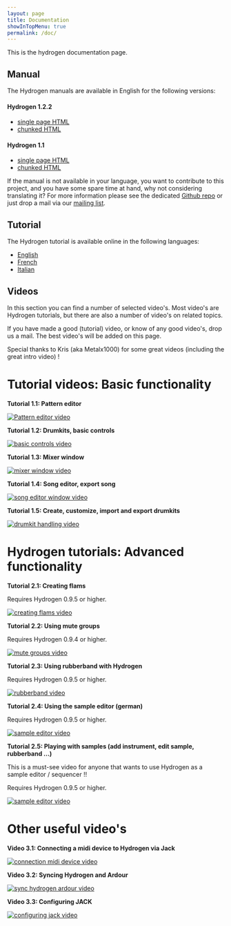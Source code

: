 ```yaml
---
layout: page
title: Documentation
showInTopMenu: true
permalink: /doc/
---
```


This is the hydrogen documentation page.

## Manual

The Hydrogen manuals are available in English for the following versions:

#### Hydrogen 1.2.2
+  [single page HTML](../documentation/manual/manual_en.html)
+  [chunked HTML](../documentation/manual/manual_en_chunked/index.html)

#### Hydrogen 1.1
+  [single page HTML](../documentation/manual_1.1/manual_en.html)
+  [chunked HTML](../documentation/manual_1.1/manual_en_chunked/index.html)

If the manual is not available in your language, you want to
contribute to this project, and you have some spare time at hand, why
not considering translating it? For more information please see the
dedicated [Github
repo](https://github.com/hydrogen-music/documentation) or just drop a
mail via our [mailing list](http://lists.sourceforge.net/mailman/listinfo/hydrogen-devel).

## Tutorial

The Hydrogen tutorial is available online in the following languages:
+  [English](../documentation/tutorial/tutorial_en.html)
+  [French](../documentation/tutorial/tutorial_fr.html)
+  [Italian](../documentation/tutorial/tutorial_it.html)

## Videos

In this section you can find a number of selected video's.  Most video's are Hydrogen tutorials, but there are also a number of video's on related topics.

If you have made a good (tutorial) video, or know of any good video's, drop us a mail.  The best video's will be added on this page.

Special thanks to Kris (aka Metalx1000) for some great videos (including the great intro video) !


# Tutorial videos: Basic functionality 

**Tutorial 1.1: Pattern editor**

[![Pattern editor video](http://img.youtube.com/vi/icCNosEm-dQ/0.jpg)](http://www.youtube.com/watch?v=icCNosEm-dQ "Pattern editor tutorial")

**Tutorial 1.2: Drumkits, basic controls**

[![basic controls video](http://img.youtube.com/vi/eiewQbtEvWM/0.jpg)](http://www.youtube.com/watch?v=eiewQbtEvWM "basic control tutorial")

**Tutorial 1.3: Mixer window**

[![mixer window video](http://img.youtube.com/vi/Vz66wT8ouXQ/0.jpg)](http://www.youtube.com/watch?v=Vz66wT8ouXQ "mixer window tutorial")

**Tutorial 1.4: Song editor, export song**

[![song editor window video](http://img.youtube.com/vi/rreB7_5ryUE/0.jpg)](http://www.youtube.com/watch?v=rreB7_5ryUE "song editor window tutorial")

**Tutorial 1.5: Create, customize, import and export drumkits**

[![drumkit handling video](http://img.youtube.com/vi/fMAaLiPgKis/0.jpg)](http://www.youtube.com/watch?v=fMAaLiPgKis "drumkit handling tutorial")

# Hydrogen tutorials: Advanced functionality

**Tutorial 2.1: Creating flams**

Requires Hydrogen 0.9.5 or higher.

[![creating flams video](http://img.youtube.com/vi/QbAJMK3ZX-0/0.jpg)](http://www.youtube.com/watch?v=QbAJMK3ZX-0 "creating flams")

**Tutorial 2.2: Using mute groups**

Requires Hydrogen 0.9.4 or higher.

[![mute groups video](http://img.youtube.com/vi/D5Mrh9x_mGY/0.jpg)](http://www.youtube.com/watch?v=D5Mrh9x_mGY "mute groups")

**Tutorial 2.3: Using rubberband with Hydrogen**

Requires Hydrogen 0.9.5 or higher.

[![rubberband video](http://img.youtube.com/vi/8h0ecGRHHSo/0.jpg)](http://www.youtube.com/watch?v=8h0ecGRHHSo "rubberband")

**Tutorial 2.4: Using the sample editor (german)**

Requires Hydrogen 0.9.5 or higher.

[![sample editor video](http://img.youtube.com/vi/Tq7QUHo-hVE/0.jpg)](http://www.youtube.com/watch?v=Tq7QUHo-hVE "sample editor")

**Tutorial 2.5: Playing with samples (add instrument, edit sample, rubberband ...)**

This is a must-see video for anyone that wants to use Hydrogen as a sample editor / sequencer !!

Requires Hydrogen 0.9.5 or higher.

[![sample editor video](../images/screenshots/sample_editor_video.png)](http://popez.org/~wolke/hydrogen/video/h2-video.ogv "sample editor")

# Other useful video's

**Video 3.1: Connecting a midi device to Hydrogen via Jack**

[![connection midi device video](http://img.youtube.com/vi/gm8rm2oIGAQ/0.jpg)](https://www.youtube.com/watch?v=gm8rm2oIGAQ "connecting midi device")

**Video 3.2: Syncing Hydrogen and Ardour**

[![sync hydrogen ardour video](http://img.youtube.com/vi/hLecnV0HGNU/0.jpg)](https://www.youtube.com/watch?v=hLecnV0HGNU "sync hydrogen ardour")

**Video 3.3: Configuring JACK**

[![configuring jack video](http://img.youtube.com/vi/fMz6fDGBnA4/0.jpg)](https://www.youtube.com/watch?v=fMz6fDGBnA4 "configuring jack")


